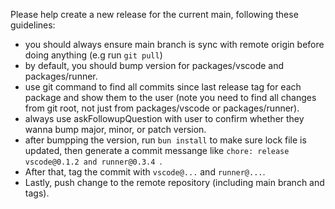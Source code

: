 Please help create a new release for the current main, following these guidelines:
- you should always ensure main branch is sync with remote origin before doing anything (e.g run `git pull`)
- by default, you should bump version for packages/vscode and packages/runner.
- use git command to find all commits since last release tag for each package and show them to the user (note you need to find all changes from git root, not just from packages/vscode or packages/runner).
- always use askFollowupQuestion with user to confirm whether they wanna bump major, minor, or patch version.
- after bumpping the version, run `bun install` to make sure lock file is updated, then generate a commit messange like `chore: release vscode@0.1.2 and runner@0.3.4 `.
- After that, tag the commit with `vscode@...` and `runner@...`.
- Lastly, push change to the remote repository (including main branch and tags).